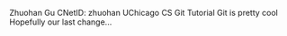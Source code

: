 Zhuohan Gu CNetID: zhuohan 
UChicago CS Git Tutorial
Git is pretty cool 
Hopefully our last change...
